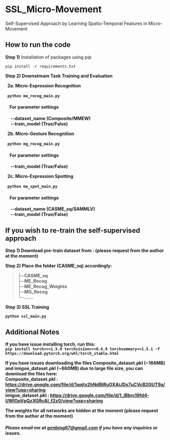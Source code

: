 # SSL_Micro-Movement

Self-Supervised Approach by Learning Spatio-Temporal Features in Micro-Movement

## How to run the code

<b>Step 1)</b> Installation of packages using pip

``` pip install -r requirements.txt ```

<b>Step 2) Downstream Task Training and Evaluation

&nbsp; <b>2a.</b> Micro-Expression Recognition

&nbsp; ``` python me_recog_main.py ```

#### &nbsp;&nbsp;&nbsp; For parameter settings <br>
&nbsp;&nbsp;&nbsp;&nbsp; --dataset_name (Composite/MMEW) <br>
&nbsp;&nbsp;&nbsp;&nbsp; --train_model (True/False)
  
&nbsp; <b>2b.</b> Micro-Gesture Recognition

&nbsp; ``` python mg_recog_main.py ```

#### &nbsp;&nbsp;&nbsp; For parameter settings <br>
&nbsp;&nbsp;&nbsp;&nbsp; --train_model (True/False)

&nbsp; <b>2c.</b> Micro-Expression Spotting

&nbsp; ``` python me_spot_main.py ```

#### &nbsp;&nbsp;&nbsp; For parameter settings <br>
&nbsp;&nbsp;&nbsp;&nbsp; --dataset_name (CASME_sq/SAMMLV) <br>
&nbsp;&nbsp;&nbsp;&nbsp; --train_model (True/False)
  
## If you wish to re-train the self-supervised approach
<b>Step 1)</b> Download pre-train dataset from : (please request from the author at the moment)
  
<!--
https://drive.google.com/file/d/13MKvf6q3Yq1dq7OnyYBZOAaM5R1sKznk/view?usp=sharing
-->
  
<b>Step 2)</b> Place the folder (CASME_sq) accordingly:
  
>├─CASME_sq <br>
>├─ME_Recog <br>
>├─ME_Recog_Weights <br>
>├─MG_Recog <br>
>└─......
  
<b>Step 3)</b> SSL Training

``` python ssl_main.py ```

## Additional Notes

If you have issue installing torch, run this: <br>
``` pip install torch===1.5.0 torchvision===0.6.0 torchsummary==1.5.1 -f https://download.pytorch.org/whl/torch_stable.html ```

If you have issues downloading the files Composite_dataset.pkl (~166MB) and imigue_dataset.pkl (~660MB) due to large file size, you can download the files here: <br>
Composite_dataset.pkl : https://drive.google.com/file/d/1apjtx2hNdBiRuOXAiJDs7uCVcB2GUT9a/view?usp=sharing <br>
imigue_dataset.pkl : https://drive.google.com/file/d/1_iBbrc19fd4-UWlOpVpQzXGRcAI_f2z0/view?usp=sharing
  
 The weights for all networks are hidden at the moment (please request from the author at the moment)
  
##### Please email me at genbing67@gmail.com if you have any inquiries or issues.
